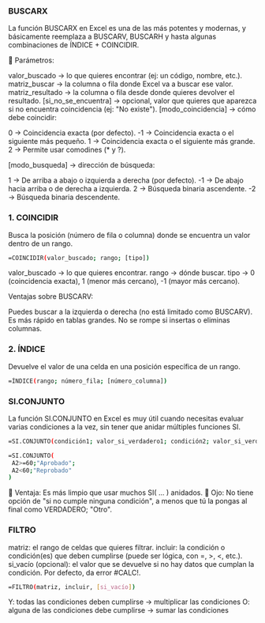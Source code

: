 
### BUSCARX
La función BUSCARX en Excel es una de las más potentes y modernas, y básicamente reemplaza a BUSCARV, BUSCARH y hasta algunas combinaciones de ÍNDICE + COINCIDIR.

📖 Parámetros:

valor_buscado → lo que quieres encontrar (ej: un código, nombre, etc.).
matriz_buscar → la columna o fila donde Excel va a buscar ese valor.
matriz_resultado → la columna o fila desde donde quieres devolver el resultado.
[si_no_se_encuentra] → opcional, valor que quieres que aparezca si no encuentra coincidencia (ej: "No existe").
[modo_coincidencia] → cómo debe coincidir:

0 → Coincidencia exacta (por defecto).
-1 → Coincidencia exacta o el siguiente más pequeño.
1 → Coincidencia exacta o el siguiente más grande.
2 → Permite usar comodines (* y ?).

[modo_busqueda] → dirección de búsqueda:

1 → De arriba a abajo o izquierda a derecha (por defecto).
-1 → De abajo hacia arriba o de derecha a izquierda.
2 → Búsqueda binaria ascendente.
-2 → Búsqueda binaria descendente.

### 1. COINCIDIR
Busca la posición (número de fila o columna) donde se encuentra un valor dentro de un rango.
```bash
=COINCIDIR(valor_buscado; rango; [tipo])
```
valor_buscado → lo que quieres encontrar.
rango → dónde buscar.
tipo → 0 (coincidencia exacta), 1 (menor más cercano), -1 (mayor más cercano).

Ventajas sobre BUSCARV:

Puedes buscar a la izquierda o derecha (no está limitado como BUSCARV).
Es más rápido en tablas grandes.
No se rompe si insertas o eliminas columnas.
### 2. ÍNDICE
Devuelve el valor de una celda en una posición específica de un rango.
```bash
=ÍNDICE(rango; número_fila; [número_columna])
```
### SI.CONJUNTO
La función SI.CONJUNTO en Excel es muy útil cuando necesitas evaluar varias condiciones a la vez, sin tener que anidar múltiples funciones SI.
```bash
=SI.CONJUNTO(condición1; valor_si_verdadero1; condición2; valor_si_verdadero2; ... )

=SI.CONJUNTO(
 A2>=60;"Aprobado";
 A2<60;"Reprobado"
)
```
📌 Ventaja: Es más limpio que usar muchos SI( ... ) anidados.
📌 Ojo: No tiene opción de "si no cumple ninguna condición", a menos que tú la pongas al final como VERDADERO; "Otro".
### FILTRO
matriz: el rango de celdas que quieres filtrar.
incluir: la condición o condición(es) que deben cumplirse (puede ser lógica, con =, >, <, etc.).
si_vacío (opcional): el valor que se devuelve si no hay datos que cumplan la condición. Por defecto, da error #CALC!.
```bash
=FILTRO(matriz, incluir, [si_vacío])
```
Y: todas las condiciones deben cumplirse → multiplicar las condiciones
O: alguna de las condiciones debe cumplirse → sumar las condiciones
